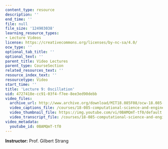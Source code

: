 ```yaml
---
content_type: resource
description: ''
end_time: ''
file: null
file_size: '124903038'
learning_resource_types:
- Lecture Videos
license: https://creativecommons.org/licenses/by-nc-sa/4.0/
ocw_type: ''
optional_tab_title: ''
optional_text: ''
parent_title: Video Lectures
parent_type: CourseSection
related_resources_text: ''
resource_index_text: ''
resourcetype: Video
start_time: ''
title: 'Lecture 9: Oscillation'
uid: 4727418e-cc91-03f4-f7ee-8ee3ed90debb
video_files:
  archive_url: http://www.archive.org/download/MIT18.085F08/ocw-18.085-f08-lec09_300k.mp4
  video_captions_file: /courses/18-085-computational-science-and-engineering-i-fall-2008/e4afb3c331ea5c98a37a701563b76fcd_0BAMQmT-tf0.vtt
  video_thumbnail_file: https://img.youtube.com/vi/0BAMQmT-tf0/default.jpg
  video_transcript_file: /courses/18-085-computational-science-and-engineering-i-fall-2008/6c49b53161f131140a0bd9385ec860be_0BAMQmT-tf0.pdf
video_metadata:
  youtube_id: 0BAMQmT-tf0
---
```


**Instructor:** Prof. Gilbert Strang

